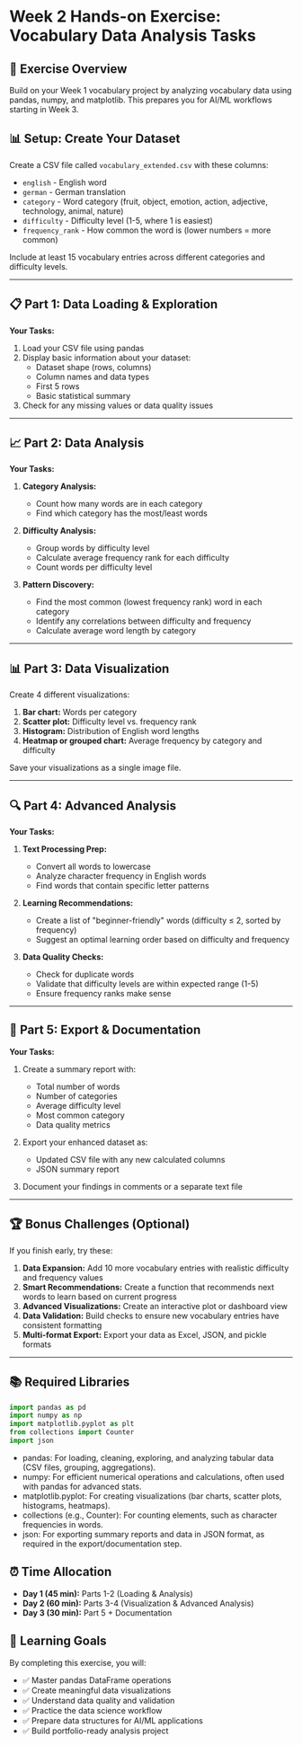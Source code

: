 # Week 2 Hands-on Exercise: Vocabulary Data Analysis Tasks

## 🎯 Exercise Overview
Build on your Week 1 vocabulary project by analyzing vocabulary data using pandas, numpy, and matplotlib. This prepares you for AI/ML workflows starting in Week 3.

## 📊 Setup: Create Your Dataset

Create a CSV file called `vocabulary_extended.csv` with these columns:
- `english` - English word
- `german` - German translation
- `category` - Word category (fruit, object, emotion, action, adjective, technology, animal, nature)
- `difficulty` - Difficulty level (1-5, where 1 is easiest)
- `frequency_rank` - How common the word is (lower numbers = more common)

Include at least 15 vocabulary entries across different categories and difficulty levels.

---

## 📋 Part 1: Data Loading & Exploration

**Your Tasks:**
1. Load your CSV file using pandas
2. Display basic information about your dataset:
    - Dataset shape (rows, columns)
    - Column names and data types
    - First 5 rows
    - Basic statistical summary
3. Check for any missing values or data quality issues

---

## 📈 Part 2: Data Analysis

**Your Tasks:**
1. **Category Analysis:**
    - Count how many words are in each category
    - Find which category has the most/least words

2. **Difficulty Analysis:**
    - Group words by difficulty level
    - Calculate average frequency rank for each difficulty
    - Count words per difficulty level

3. **Pattern Discovery:**
    - Find the most common (lowest frequency rank) word in each category
    - Identify any correlations between difficulty and frequency
    - Calculate average word length by category

---

## 📊 Part 3: Data Visualization

Create 4 different visualizations:

1. **Bar chart:** Words per category
2. **Scatter plot:** Difficulty level vs. frequency rank
3. **Histogram:** Distribution of English word lengths
4. **Heatmap or grouped chart:** Average frequency by category and difficulty

Save your visualizations as a single image file.

---

## 🔍 Part 4: Advanced Analysis

**Your Tasks:**
1. **Text Processing Prep:**
    - Convert all words to lowercase
    - Analyze character frequency in English words
    - Find words that contain specific letter patterns

2. **Learning Recommendations:**
    - Create a list of "beginner-friendly" words (difficulty ≤ 2, sorted by frequency)
    - Suggest an optimal learning order based on difficulty and frequency

3. **Data Quality Checks:**
    - Check for duplicate words
    - Validate that difficulty levels are within expected range (1-5)
    - Ensure frequency ranks make sense

---

## 💾 Part 5: Export & Documentation

**Your Tasks:**
1. Create a summary report with:
    - Total number of words
    - Number of categories
    - Average difficulty level
    - Most common category
    - Data quality metrics

2. Export your enhanced dataset as:
    - Updated CSV file with any new calculated columns
    - JSON summary report

3. Document your findings in comments or a separate text file

---

## 🏆 Bonus Challenges (Optional)

If you finish early, try these:

1. **Data Expansion:** Add 10 more vocabulary entries with realistic difficulty and frequency values
2. **Smart Recommendations:** Create a function that recommends next words to learn based on current progress
3. **Advanced Visualizations:** Create an interactive plot or dashboard view
4. **Data Validation:** Build checks to ensure new vocabulary entries have consistent formatting
5. **Multi-format Export:** Export your data as Excel, JSON, and pickle formats

---

## 📚 Required Libraries
```python
import pandas as pd
import numpy as np
import matplotlib.pyplot as plt
from collections import Counter
import json
```

- pandas: For loading, cleaning, exploring, and analyzing tabular data (CSV files, grouping, aggregations).
- numpy: For efficient numerical operations and calculations, often used with pandas for advanced stats.
- matplotlib.pyplot: For creating visualizations (bar charts, scatter plots, histograms, heatmaps).
- collections (e.g., Counter): For counting elements, such as character frequencies in words.
- json: For exporting summary reports and data in JSON format, as required in the export/documentation step.

## ⏰ Time Allocation
- **Day 1 (45 min):** Parts 1-2 (Loading & Analysis)
- **Day 2 (60 min):** Parts 3-4 (Visualization & Advanced Analysis)
- **Day 3 (30 min):** Part 5 + Documentation

## 🎯 Learning Goals
By completing this exercise, you will:
- ✅ Master pandas DataFrame operations
- ✅ Create meaningful data visualizations
- ✅ Understand data quality and validation
- ✅ Practice the data science workflow
- ✅ Prepare data structures for AI/ML applications
- ✅ Build portfolio-ready analysis project
